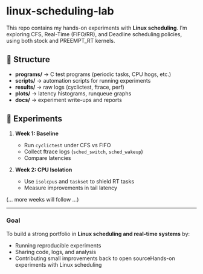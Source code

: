 # linux-scheduling-lab
This repo contains my hands-on experiments with **Linux scheduling**.
I’m exploring CFS, Real-Time (FIFO/RR), and Deadline scheduling policies, using both stock and PREEMPT_RT kernels.

## 📂 Structure
- **programs/** → C test programs (periodic tasks, CPU hogs, etc.)
- **scripts/** → automation scripts for running experiments
- **results/** → raw logs (cyclictest, ftrace, perf)
- **plots/** → latency histograms, runqueue graphs
- **docs/** → experiment write-ups and reports

## 🚀 Experiments
1. **Week 1: Baseline**
   - Run `cyclictest` under CFS vs FIFO
   - Collect ftrace logs (`sched_switch`, `sched_wakeup`)
   - Compare latencies

2. **Week 2: CPU Isolation**
   - Use `isolcpus` and `taskset` to shield RT tasks
   - Measure improvements in tail latency

(… more weeks will follow …)

---

### Goal
To build a strong portfolio in **Linux scheduling and real-time systems** by:
- Running reproducible experiments
- Sharing code, logs, and analysis
- Contributing small improvements back to open sourceHands-on experiments with Linux scheduling
